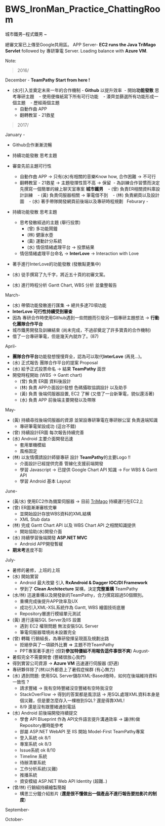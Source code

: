 # BWS_IronMan_Practice_ChattingRoom
城市鐵男─程式鐵男 ~


總審文案已上傳至Google共用區。
APP Server- **EC2 runs the Java TriMago Servlet** followed by 專研筆電 Server. Loading balance with **Azure VM**.


Note:

>2016/

December - **TeamPathy Start from here !**

  - (水)引入並奠定未來一年的合作機制 - **Github** 以提升效率
  - 開始**功能發散** 思考專研主題
    - 使用便條紙寫下所有可行功能 
    - 湊齊並篩選所有功能形成一個主題
    - 歷經兩個主題 
      - 自動作曲 APP 
      - 翻轉教室 - 21救星 

>2017/

January -  

  - Github合作漸漸流暢 
  - 持續功能發散 思考主題
  - 審查先前主題可行性
    -  自動作曲 APP -> 只有(水)有相關的音樂Know how, 合作困難 -> 不可行
    -  翻轉教室 - 21救星 -> 主題發揮性質不高 -> 保留
  - 為訓練合作習慣而決定先撰寫一個簡單的線上聊天室專案 **城市鐵男** 
    - (曾) 負責ER相關資料庫設計訓練
    - (黃) 負責伺服器相關 -> 筆電借不到 
    - (林) 負責網頁以及設計圖 
    - (水) 著手帶隊開發網頁前後端以及專研時程規劃 
  
Feburary -

  - 持續功能發散 思考主題
    - 思考發散經過的主題 (舉行投票)
      - (曾) 多功能鬧鐘
      - (林) 健康水壺
      - (黃) 運動計分系統
      - (水) 情侶情緒處理平台  ->  投票結果
    - 情侶情緒處理平台命名 -> **InterLove** -> Interaction with Love
  - 著手進行InterLove的功能發散 (發散點更集中)    
  - (水) 徒手撰寫了九千字，將近五十頁的初審文案。
  - (水) 進行時程分析 Gantt Chart, WBS 分析 並彙整報告

March-

  - (水) 帶領功能發散進行匯集 -> 總共多達70項功能
  - **InterLove 可行性持續受到審查**
  - 因為 專研合作時使用Github遇到一些問題而引發另一個專研主題想法 -> **行動化團隊合作平台**
  - 城市鐵男開發及訓練結束 (尚未完成，不過卻奠定了許多寶貴的合作機制)
  - 借了一台專研筆電，但是幾天內就炸了。(87)

April-

  - **團隊合作平台**功能發想慢慢齊全，認為可以取代**InterLove** (再見...)。
  - (水) 正式報告 團隊合作平台的提案 Proposal
  - (水) 給予正式投票命名 -> 結果 **TeamPathy** 面世
  - 開發時程開始 (WBS -> Gantt chart)
    - (曾) 負責 ER圖 資料後設計
    - (林) 負責 APP介面設計發想 色碼攝取協調設計 以及助手
    - (黃) 負責 後端伺服器設置, EC2 了解 (又借了一台新筆電，貌似還活著)
    - (水) 負責 APP 前後端主要開發以及帶隊

May-
  - (黃) 持續尋找後端伺服器的資源 並架設專研筆電在專研辦公室 負責遠端知識
    -  專研筆電架設成功 (這台不錯)
  - (曾) 持續設計ER圖 每次報告持續完善
  - (水) Android 主要介面開發迅速
    - 套用單機模組
    - 風格固定
  - (林) 以友情價請設計師替專研 設計 **TeamPathy**的主要Logo !!
    - 介面設計已經提供完善 管線化支援前端開發
    - 學習 Javascript -> 已提供 Google Chart API 知識 -> For WBS & Gantt API 
    - 學習 Android 基本 Layout

June-
  - (黃/水) 使用EC2作為備案伺服器 -> 目前 [TriMago](teampathy.tk:8080/TriMago) 持續運行在EC2上 
  - (曾) ER圖漸漸審核完畢
    - 並開始設計存放WBS資料的XML結構
    - XML Stub data
  - (林) 完成 Gantt Chart API 以及 WBS Chart API 之相關知識提供
    - 開始協助(水)開發介面
  - (水) 持續學習後端開發 **ASP.NET MVC** 
    - Android APP開發暫緩
  - **期末考**進度不彰

July-
  - 暑修的暑修，上班的上班
  - (水) 開始實習
    - Android 最大改變 引入 **RxAndroid & Dagger IOC/DI Framework**
    - 學到了 **Clean Architecture** 架構，決定**完整重構** TeamPathy
  - (水/林) 迅速重構以及開發新的TeamPathy，合力撰寫超過50個類別。
    - 重構完成後提升APP效率及UX
    - 成功引入XML-XSL系統作為 Gantt, WBS 繪圖技術底層
    - Repository層進行模組單元測試  
  - (黃) 進行遠端SQL Server及IIS 設置
    - 遇到 EC2 權限問題 無法安裝SQL Server
    - 筆電伺服器環境尚未設置完全
  - (曾) 轉職 行銷組長，為專研發揮呈現面及規劃出路
    - 拒絕參與了一項額外比賽 => 主題不符TeamPathy
    - PPT專案著手進行 (但對**參加特優組不用報告這件事很不爽**)
August-
  - 暑假完全不需要開會 (豐緒很放心我們)
  - 得到實習公司資源 -> **Azure VM**  迅速運行伺服器 (舒適)
  - 專研夥伴除了(林)以外都患上了暑假症候群 (有心無力)
  - (水) 遇到問題: 使用SQL Server儲存XML-Based樹時，如何在後端維持資料一致性 ?
    - 請求豐緒 -> 我有空時豐緒沒空豐緒有空時我沒空
    - StackOverFlow -> 得到的答案都是風涼話 -> 用SQL處理XML資料本身是個災難，但是要怎麼存入一棵樹到SQL? 還是得靠XML!
    - 8/9 還是沒有跟豐緒通到電話
  - (水) Android 前後端開發持續提交
    - 學會 API Blueprint 作為 API文件語言提升溝通效率 -> 讓(林)做Repository層時能參考
    - 部屬 ASP.NET WebAPI 至 IIS 開始 Model-First TeamPathy專案
    - 登入系統 ok 8/1 
    - 專案系統 ok 8/3
    - Issue系統 ok 8/10
    - Timeline 系統 
    - 待辦清單系統
    - 工作分析系統(災難) 
    - 推播系統
    - 資安模組 ASP.NET Web API Identity (超難..)
  - (曾/林) 行銷組持續繪製簡報
    - 構思三分鐘介紹影片 (**還是很不懂做出一個產品不進行報告要拍影片的制度**)

September-

October-
